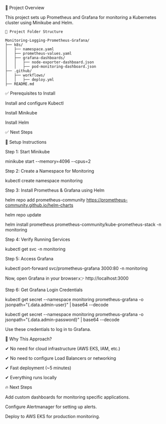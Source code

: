📌 Project Overview

This project sets up Prometheus and Grafana for monitoring a Kubernetes cluster using Minikube and Helm.

```
📂 Project Folder Structure

Monitoring-Logging-Prometheus-Grafana/
├── k8s/
│   ├── namespace.yaml
│   ├── prometheus-values.yaml
│   ├── grafana-dashboards/
│   │   ├── node-exporter-dashboard.json
│   │   ├── pod-monitoring-dashboard.json
├── .github/
│   ├── workflows/
│   │   ├── deploy.yml
├── README.md

```

✅ Prerequisites to Install

Install and configure Kubectl

Install Minikube

Install Helm

✅ Next Steps

🚀 Setup Instructions

Step 1: Start Minikube

minikube start --memory=4096 --cpus=2

Step 2: Create a Namespace for Monitoring

kubectl create namespace monitoring

Step 3: Install Prometheus & Grafana using Helm

helm repo add prometheus-community https://prometheus-community.github.io/helm-charts

helm repo update

helm install prometheus prometheus-community/kube-prometheus-stack -n monitoring

Step 4: Verify Running Services

kubectl get svc -n monitoring

Step 5: Access Grafana

kubectl port-forward svc/prometheus-grafana 3000:80 -n monitoring

Now, open Grafana in your browser:👉 http://localhost:3000

Step 6: Get Grafana Login Credentials

kubectl get secret --namespace monitoring prometheus-grafana -o jsonpath="{.data.admin-user}" | base64 --decode

kubectl get secret --namespace monitoring prometheus-grafana -o jsonpath="{.data.admin-password}" | base64 --decode

Use these credentials to log in to Grafana.

🎯 Why This Approach?

✔ No need for cloud infrastructure (AWS EKS, IAM, etc.)

✔ No need to configure Load Balancers or networking

✔ Fast deployment (~5 minutes)

✔ Everything runs locally

🔥 Next Steps

Add custom dashboards for monitoring specific applications.

Configure Alertmanager for setting up alerts.

Deploy to AWS EKS for production monitoring.



